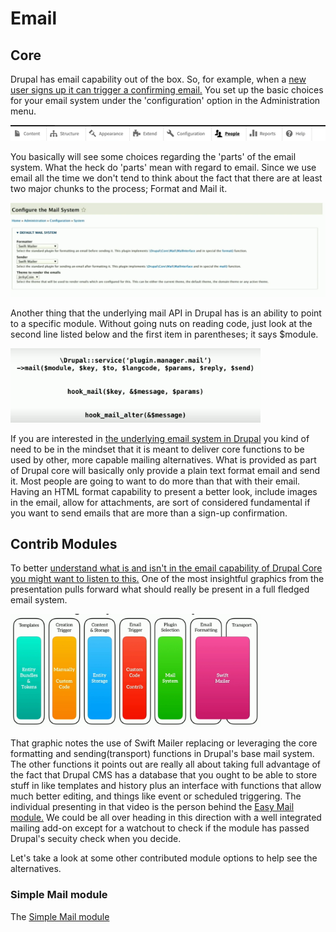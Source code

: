
# Email

## Core

Drupal has email capability out of the box.  So, for example, when a [new user signs up it can trigger a confirming email.](https://www.drupal.org/docs/8/core/modules/contact/overview) You set up the basic choices for your email system under the 'configuration' option in the Administration menu.

<img src="../modules/images/Admin Menu.png"  width="600">

You basically will see some choices regarding the 'parts' of the email system.  What the heck do 'parts' mean with regard to email.  Since we use email all the time we don't tend to think about the fact that there are at least two major chunks to the process; Format and Mail it.  

<img src="../modules/images/configuremail.png"  width="600">

Another thing that the underlying mail API in Drupal has is an ability to point to a specific module.  Without going nuts on reading code, just look at the second line listed below and the first item in parentheses; it says $module.

<img src="../modules/images/emailcode.png"  width="400">

If you are interested in [the underlying email system in Drupal](https://www.drupal.org/docs/contributed-modules/mime-mail/how-email-works-in-drupal) you kind of need to be in the mindset that it is meant to deliver core functions to be used by other, more capable mailing alternatives.  What is provided as part of Drupal core will basically only provide a plain text format email and send it.  Most people are going to want to do more than that with their email.  Having an HTML format capability to present a better look, include images in the email, allow for attachments, are sort of considered fundamental if you want to send emails that are more than a sign-up confirmation.

## Contrib Modules

To better [understand what is and isn't in the email capability of Drupal Core you might want to listen to this.](https://events.drupal.org/seattle2019/sessions/amazing-emails-drupal-8) One of the most insightful graphics from the presentation pulls forward what should really be present in a full fledged email system.

<img src="../modules/images/amazingmailpresentation.png"  width="400">

That graphic notes the use of Swift Mailer replacing or leveraging the core formatting and sending(transport) functions in Drupal's base mail system.  The other functions it points out are really all about taking full advantage of the fact that Drupal CMS has a database that you ought to be able to store stuff in like templates and history plus an interface with functions that allow much better editing, and things like event or scheduled triggering.  The individual presenting in that video is the person behind the [Easy Mail module.](https://www.drupal.org/project/easy_email)  We could be all over heading in this direction with a well integrated mailing add-on except for a watchout to check if the module has passed Drupal's secuity check when you decide.

Let's take a look at some other contributed module options to help see the alternatives.

### Simple Mail module

The [Simple Mail module](https://www.drupal.org/project/simple_mail)  


